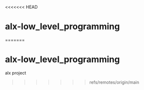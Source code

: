 <<<<<<< HEAD
# alx-low_level_programming
=======
# alx-low_level_programming
alx project
>>>>>>> refs/remotes/origin/main
